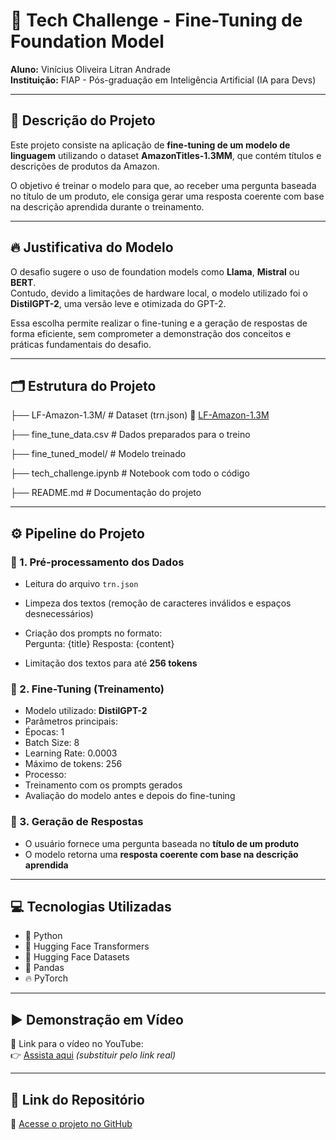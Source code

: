 # 🚀 Tech Challenge - Fine-Tuning de Foundation Model

**Aluno:** Vinícius Oliveira Litran Andrade  
**Instituição:** FIAP - Pós-graduação em Inteligência Artificial  (IA para Devs)

---

## 📜 Descrição do Projeto

Este projeto consiste na aplicação de **fine-tuning de um modelo de linguagem** utilizando o dataset **AmazonTitles-1.3MM**, que contém títulos e descrições de produtos da Amazon.

O objetivo é treinar o modelo para que, ao receber uma pergunta baseada no título de um produto, ele consiga gerar uma resposta coerente com base na descrição aprendida durante o treinamento.

---

## 🔥 Justificativa do Modelo

O desafio sugere o uso de foundation models como **Llama**, **Mistral** ou **BERT**.  
Contudo, devido a limitações de hardware local, o modelo utilizado foi o **DistilGPT-2**, uma versão leve e otimizada do GPT-2.

Essa escolha permite realizar o fine-tuning e a geração de respostas de forma eficiente, sem comprometer a demonstração dos conceitos e práticas fundamentais do desafio.

---

## 🗂️ Estrutura do Projeto

├── LF-Amazon-1.3M/ # Dataset (trn.json) 🔗 [LF-Amazon-1.3M](https://drive.google.com/file/d/12zH4mL2RX8iSvH0VCNnd3QxO4DzuHWnK/view) 

├── fine_tune_data.csv # Dados preparados para o treino

├── fine_tuned_model/ # Modelo treinado

├── tech_challenge.ipynb # Notebook com todo o código

├── README.md # Documentação do projeto

---

## ⚙️ Pipeline do Projeto

### 🔹 1. Pré-processamento dos Dados
- Leitura do arquivo `trn.json`
- Limpeza dos textos (remoção de caracteres inválidos e espaços desnecessários)
- Criação dos prompts no formato:  
Pergunta: {title}
Resposta: {content}

- Limitação dos textos para até **256 tokens**

### 🔹 2. Fine-Tuning (Treinamento)
- Modelo utilizado: **DistilGPT-2**
- Parâmetros principais:
- Épocas: 1
- Batch Size: 8
- Learning Rate: 0.0003
- Máximo de tokens: 256
- Processo:
- Treinamento com os prompts gerados
- Avaliação do modelo antes e depois do fine-tuning

### 🔹 3. Geração de Respostas
- O usuário fornece uma pergunta baseada no **título de um produto**
- O modelo retorna uma **resposta coerente com base na descrição aprendida**

---

## 💻 Tecnologias Utilizadas

- 🐍 Python
- 🤗 Hugging Face Transformers
- 🤗 Hugging Face Datasets
- 🐼 Pandas
- 🔥 PyTorch

---

## ▶️ Demonstração em Vídeo

🎥 Link para o vídeo no YouTube:  
👉 [Assista aqui](https://www.youtube.com/SEU_VIDEO_AQUI) *(substituir pelo link real)*

---

## 📂 Link do Repositório

🔗 [Acesse o projeto no GitHub](https://github.com/UnB-EngEnerg-180028863/Terceiro-Tech-Challenge)

